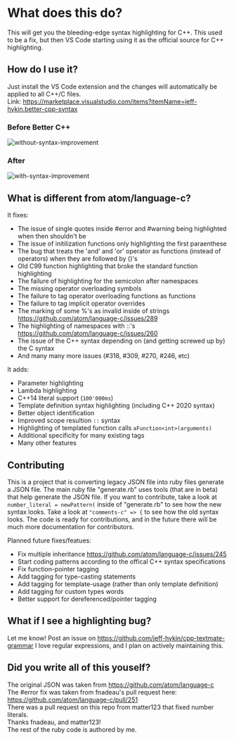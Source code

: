 # What does this do?
This will get you the bleeding-edge syntax highlighting for C++.
This used to be a fix, but then VS Code starting using it as the official source for C++ highlighting.

## How do I use it?
Just install the VS Code extension and the changes will automatically be applied to all C++/C files.
<br>Link: https://marketplace.visualstudio.com/items?itemName=jeff-hykin.better-cpp-syntax

### Before Better C++
![without-syntax-improvement](https://user-images.githubusercontent.com/17692058/52240797-8d75ef80-2897-11e9-97b6-f94af43d9fb7.png)
### After
![with-syntax-improvement](https://user-images.githubusercontent.com/17692058/52240803-8fd84980-2897-11e9-987c-9c71c19d52fa.png)

## What is different from atom/language-c?
It fixes:
- The issue of single quotes inside #error and #warning being highlighted when then shouldn't be 
- The issue of initilization functions only highlighting the first paraenthese
- The bug that treats the 'and' and 'or' operator as functions (instead of operators) when they are followed by ()'s
- Old C99 function highlighting that broke the standard function highlighting
- The failure of highlighting for the semicolon after namespaces
- The missing operator overloading symbols
- The failure to tag operator overloading functions as functions
- The failure to tag implicit operator overrides
- The marking of some %'s as invalid inside of strings https://github.com/atom/language-c/issues/289
- The highlighting of namespaces with ::'s https://github.com/atom/language-c/issues/260 
- The issue of the C++ syntax depending on (and getting screwed up by) the C syntax
- And many many more issues (#318, #309, #270, #246, etc)

It adds:
- Parameter highlighting
- Lambda highlighting
- C++14 literal support (`100'000ms`)
- Template definition syntax highlighting (including C++ 2020 syntax)
- Better object identification
- Improved scope resultion `::` syntax
- Highlighting of templated function calls `aFunction<int>(arguments)`
- Additional specificity for many existing tags
- Many other features

## Contributing
This is a project that is converting legacy JSON file into ruby files generate a JSON file. The main ruby file "generate.rb" uses tools (that are in beta) that help generate the JSON file. If you want to contribute, take a look at `number_literal = newPattern(` inside of "generate.rb" to see how the new syntax looks. Take a look at `"comments-c" => {` to see how the old syntax looks. The code is ready for contributions, and in the future there will be much more documentation for contributors.

Planned future fixes/featues:
- Fix multiple inheritance https://github.com/atom/language-c/issues/245
- Start coding patterns according to the offical C++ syntax specifications
- Fix function-pointer tagging
- Add tagging for type-casting statements
- Add tagging for template-usage (rather than only template definition)
- Add tagging for custom types words
- Better support for dereferenced/pointer tagging

## What if I see a highlighting bug?
Let me know! Post an issue on https://github.com/jeff-hykin/cpp-textmate-grammar
I love regular expressions, and I plan on actively maintaining this.

## Did you write all of this youself?
The original JSON was taken from https://github.com/atom/language-c
<br>The #error fix was taken from fnadeau's pull request here: https://github.com/atom/language-c/pull/251
<br>There was a pull request on this repo from matter123 that fixed number literals.
<br>Thanks fnadeau, and matter123!
<br>The rest of the ruby code is authored by me.
